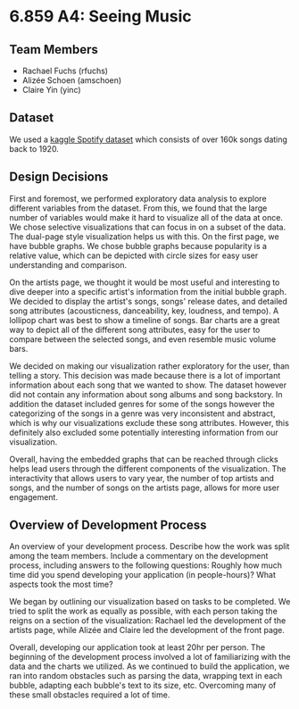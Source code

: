 # 6.859 A4: Seeing Music

## Team Members
- Rachael Fuchs (rfuchs)
- Alizée Schoen (amschoen)
- Claire Yin (yinc)

## Dataset

We used a [kaggle Spotify dataset](https://www.kaggle.com/yamaerenay/spotify-dataset-19212020-160k-tracks) which consists of over 160k songs dating back to 1920.

## Design Decisions
First and foremost, we performed exploratory data analysis to explore different variables from the dataset. From this, we found that the large number of variables would make it hard to visualize all of the data at once. We chose selective visualizations that can focus in on a subset of the data. The dual-page style visualization helps us with this. On the first page, we have bubble graphs. We chose bubble graphs because popularity is a relative value, which can be depicted with circle sizes for easy user understanding and comparison.

On the artists page, we thought it would be most useful and interesting to dive deeper into a specific artist's information from the initial bubble graph. We decided to display the artist's songs, songs' release dates, and detailed song attributes (acousticness, danceability, key, loudness, and tempo). A lollipop chart was best to show a timeline of songs. Bar charts are a great way to depict all of the different song attributes, easy for the user to compare between the selected songs, and even resemble music volume bars.

We decided on making our visualization rather exploratory for the user, than telling a story. This decision was made because there is a lot of important information about each song that we wanted to show. The dataset however did not contain any information about song albums and song backstory. In addition the dataset included genres for some of the songs however the categorizing of the songs in a genre was very inconsistent and abstract, which is why our visualizations exclude these song attributes. However, this definitely also excluded some potentially interesting information from our visualization.

Overall, having the embedded graphs that can be reached through clicks helps lead users through the different components of the visualization. The interactivity that allows users to vary year, the number of top artists and songs, and the number of songs on the artists page, allows for more user engagement.


## Overview of Development Process
An overview of your development process. Describe how the work was split among the team members. Include a commentary on the development process, including answers to the following questions: Roughly how much time did you spend developing your application (in people-hours)? What aspects took the most time?

We began by outlining our visualization based on tasks to be completed. We tried to split the work as equally as possible, with each person taking the reigns on a section of the visualization: Rachael led the development of the artists page, while Alizée and Claire led the development of the front page. 

Overall, developing our application took at least 20hr per person. The beginning of the development process involved a lot of familiarizing with the data and the charts we utilized. As we continued to build the application, we ran into random obstacles such as parsing the data, wrapping text in each bubble, adapting each bubble's text to its size, etc. Overcoming many of these small obstacles required a lot of time.
